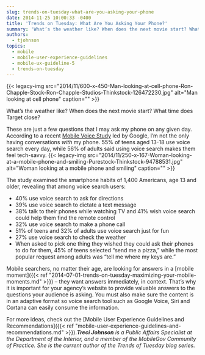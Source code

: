 ```yaml
---
slug: trends-on-tuesday-what-are-you-asking-your-phone
date: 2014-11-25 10:00:33 -0400
title: 'Trends on Tuesday: What Are You Asking Your Phone?'
summary: 'What’s the weather like? When does the next movie start? What time does Target close? These are just a few questions that I may ask my phone on any given day. According to a recent Mobile Voice Study led by Google, I&#8217;m not the only having conversations with my phone. 55% of teens aged 13-18 use voice'
authors:
  - tjohnson
topics:
  - mobile
  - mobile-user-experience-guidelines
  - mobile-ux-guideline-5
  - trends-on-tuesday
---
```


{{< legacy-img src="2014/11/600-x-450-Man-looking-at-cell-phone-Ron-Chapple-Stock-Ron-Chapple-Studios-Thinkstock-126472230.jpg" alt="Man looking at cell phone" caption="" >}} 

What’s the weather like? When does the next movie start? What time does Target close?

These are just a few questions that I may ask my phone on any given day. According to a recent [Mobile Voice Study](http://www.mobilemarketer.com/cms/news/search/18923.html) led by Google, I&#8217;m not the only having conversations _with_ my phone. 55% of teens aged 13-18 use voice search every day, while 56% of adults said using voice search makes them feel tech-savvy. {{< legacy-img src="2014/11/250-x-167-Woman-looking-at-a-mobile-phone-and-smiling-Purestock-Thinkstock-94788531.jpg" alt="Woman looking at a mobile phone and smiling" caption="" >}} 

The study examined the smartphone habits of 1,400 Americans, age 13 and older, revealing that among voice search users:

  * 40% use voice search to ask for directions
  * 39% use voice search to dictate a text message
  * 38% talk to their phones while watching TV and 41% wish voice search could help them find the remote control
  * 32% use voice search to make a phone call
  * 51% of teens and 32% of adults use voice search just for fun
  * 27% use voice search to check the weather
  * When asked to pick one thing they wished they could ask their phones to do for them, 45% of teens selected &#8220;send me a pizza,&#8221; while the most popular request among adults was &#8220;tell me where my keys are.&#8221;

Mobile searchers, no matter their age, are looking for answers in a [mobile moment]({{< ref "2014-07-01-trends-on-tuesday-maximizing-your-mobile-moments.md" >}}) – they want answers immediately, in context. That’s why it is important for your agency’s website to provide valuable answers to the questions your audience is asking. You must also make sure the content is in an adaptive format so voice search tool such as Google Voice, Siri and Cortana can easily consume the information.

For more ideas, check out the [Mobile User Experience Guidelines and Recommendations]({{< ref "mobile-user-experience-guidelines-and-recommendations.md" >}})._**<span class="il" style="color: #222222">Treci</span>**<span style="color: #222222"><strong> Johnson</strong> is a Public Affairs Specialist at the Department of the Interior, and a member of the MobileGov Community of Practice. She is the current author of the Trends of Tuesday blog series.</span>_